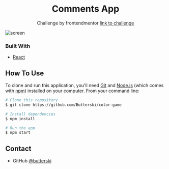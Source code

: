 <h1 align="center">Comments App</h1>

<div align="center">
   Challenge by frontendmentor <a href='https://www.frontendmentor.io/challenges/interactive-comments-section-iG1RugEG9'>link to challenge</a>
</div>

![screen](https://cdn.discordapp.com/attachments/1039292798261792888/1039538980858904576/image.png)

### Built With

- [React](https://reactjs.org/)


## How To Use

To clone and run this application, you'll need [Git](https://git-scm.com) and [Node.js](https://nodejs.org/en/download/) (which comes with [npm](http://npmjs.com)) installed on your computer. From your command line:

```bash
# Clone this repository
$ git clone https://github.com/Butterski/color-game

# Install dependencies
$ npm install

# Run the app
$ npm start
```

## Contact

- GitHub [@butterski](https://github.com/Butterski)
